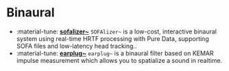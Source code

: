 # Binaural

<div class="grid cards" markdown>

- :material-tune: [__sofalizer~__](sofalizer~.md) `SOFAlizer~` is a low-cost, interactive binaural system using real-time HRTF processing with Pure Data, supporting SOFA files and low-latency head tracking..
- :material-tune: [__earplug~__](earplug~.md) `earplug~` is a binaural filter based on KEMAR impulse measurement which allows you to spatialize a sound in realtime.

</div>
